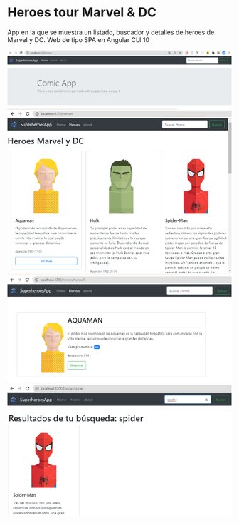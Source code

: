 # Heroes tour Marvel & DC

App en la que se muestra un listado, buscador y detalles de heroes de Marvel y DC.
Web de tipo SPA en Angular CLI 10

<img src="images_app/2020-07-30_02h50_20_primero.png">
<img src="images_app/2020-07-30_02h51_42_segundo.png">
<img src="images_app/2020-07-30_02h53_34_tercero.png">
<img src="images_app/2020-07-30_02h54_06_cuarto.png">

